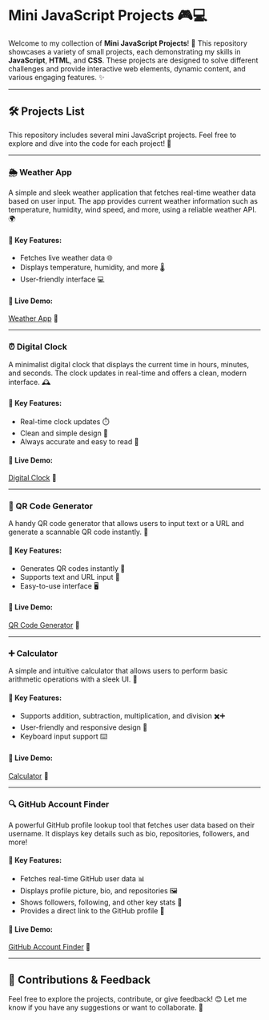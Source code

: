 # Mini JavaScript Projects 🎮💻

Welcome to my collection of **Mini JavaScript Projects**! 🚀 This repository showcases a variety of small projects, each demonstrating my skills in **JavaScript**, **HTML**, and **CSS**. These projects are designed to solve different challenges and provide interactive web elements, dynamic content, and various engaging features. ✨

---

## 🛠️ Projects List

This repository includes several mini JavaScript projects. Feel free to explore and dive into the code for each project! 📂

---

### 🌦️ Weather App

A simple and sleek weather application that fetches real-time weather data based on user input. The app provides current weather information such as temperature, humidity, wind speed, and more, using a reliable weather API. 🌍

#### 📌 Key Features:

- Fetches live weather data 🌐
- Displays temperature, humidity, and more 🌡️
- User-friendly interface 💻

#### 🔗 Live Demo:

[Weather App](https://hamxasajid.github.io/Project-2k25/WeatherApp/index.html) 🌟

---

### ⏰ Digital Clock

A minimalist digital clock that displays the current time in hours, minutes, and seconds. The clock updates in real-time and offers a clean, modern interface. 🕰️

#### 📌 Key Features:

- Real-time clock updates ⏱️
- Clean and simple design 🎨
- Always accurate and easy to read 📆

#### 🔗 Live Demo:

[Digital Clock](https://hamxasajid.github.io/Project-2k25/DigitalClock/index.html) 🌟

---

### 🔢 QR Code Generator

A handy QR code generator that allows users to input text or a URL and generate a scannable QR code instantly. 📱

#### 📌 Key Features:

- Generates QR codes instantly 🚀
- Supports text and URL input 🔗
- Easy-to-use interface 🖥️

#### 🔗 Live Demo:

[QR Code Generator](https://hamxasajid.github.io/Project-2k25/QRCodeGenerator/index.html) 🌟

---

### ➕ Calculator

A simple and intuitive calculator that allows users to perform basic arithmetic operations with a sleek UI. 🧮

#### 📌 Key Features:

- Supports addition, subtraction, multiplication, and division ✖️➕
- User-friendly and responsive design 🎨
- Keyboard input support ⌨️

#### 🔗 Live Demo:

[Calculator](https://hamxasajid.github.io/Project-2k25/Calculator/index.html) 🌟

---

### 🔍 GitHub Account Finder

A powerful GitHub profile lookup tool that fetches user data based on their username. It displays key details such as bio, repositories, followers, and more!

#### 📌 Key Features:

- Fetches real-time GitHub user data 📊
- Displays profile picture, bio, and repositories 🖼️
- Shows followers, following, and other key stats 👥
- Provides a direct link to the GitHub profile 🔗

#### 🔗 Live Demo:

[GitHub Account Finder](https://hamxasajid.github.io/Project-2k25/GitHubAccountFinder/index.html) 🌟

---

## 📢 Contributions & Feedback

Feel free to explore the projects, contribute, or give feedback! 😊 Let me know if you have any suggestions or want to collaborate. 🚀
